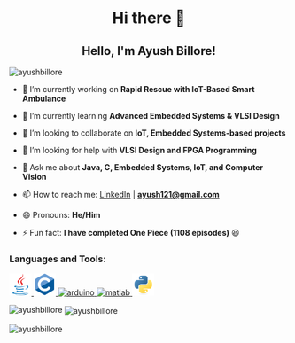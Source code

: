 <h1 align="center">Hi there 👋</h1>
<h2 align="center">Hello, I'm Ayush Billore!</h2>

<p align="left"> <img src="https://komarev.com/ghpvc/?username=ayushbillore&label=Profile%20views&color=0e75b6&style=flat" alt="ayushbillore" /> </p>

- 🔭 I’m currently working on **Rapid Rescue with IoT-Based Smart Ambulance**
  
- 🌱 I’m currently learning **Advanced Embedded Systems & VLSI Design**
  
- 👯 I’m looking to collaborate on **IoT, Embedded Systems-based projects**
  
- 🤔 I’m looking for help with **VLSI Design and FPGA Programming**
  
- 💬 Ask me about **Java, C, Embedded Systems, IoT, and Computer Vision**
  
- 📫 How to reach me: [LinkedIn](https://www.linkedin.com/in/ayush-billore-aaab49251) | **ayush121@gmail.com**
  
- 😄 Pronouns: **He/Him**
  
- ⚡ Fun fact: **I have completed One Piece (1108 episodes)** 😆  

<h3 align="left">Languages and Tools:</h3>
<p align="left"> 
<a href="https://www.java.com" target="_blank" rel="noreferrer"> <img src="https://raw.githubusercontent.com/devicons/devicon/master/icons/java/java-original.svg" alt="java" width="40" height="40"/> </a> 
<a href="https://www.cprogramming.com/" target="_blank" rel="noreferrer"> <img src="https://raw.githubusercontent.com/devicons/devicon/master/icons/c/c-original.svg" alt="c" width="40" height="40"/> </a> 
<a href="https://www.arduino.cc/" target="_blank" rel="noreferrer"> <img src="https://cdn.worldvectorlogo.com/logos/arduino-1.svg" alt="arduino" width="40" height="40"/> </a> 
<a href="https://www.mathworks.com/" target="_blank" rel="noreferrer"> <img src="https://upload.wikimedia.org/wikipedia/commons/2/21/Matlab_Logo.png" alt="matlab" width="40" height="40"/> </a> 
<a href="https://www.python.org" target="_blank" rel="noreferrer"> <img src="https://raw.githubusercontent.com/devicons/devicon/master/icons/python/python-original.svg" alt="python" width="40" height="40"/> </a> 
</p>
<p><img align="left" src="https://github-readme-stats.vercel.app/api/top-langs?username=ayushbillore&show_icons=true&locale=en&layout=compact" alt="ayushbillore" /></p>

<p>&nbsp;<img align="center" src="https://github-readme-stats.vercel.app/api?username=ayushbillore&show_icons=true&locale=en" alt="ayushbillore" /></p>

<p><img align="center" src="https://github-readme-streak-stats.herokuapp.com/?user=ayushbillore&" alt="ayushbillore" /></p>

